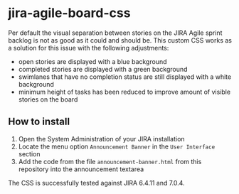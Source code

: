# jira-agile-board-css

Per default the visual separation between stories on the JIRA Agile sprint backlog is not as good as it could and should be. This custom CSS works as a solution for this issue with the following adjustments:

* open stories are displayed with a blue background
* completed stories are displayed with a green background
* swimlanes that have no completion status are still displayed with a white background
* minimum height of tasks has been reduced to improve amount of visible stories on the board

## How to install

1. Open the System Administration of your JIRA installation
2. Locate the menu option `Announcement Banner` in the `User Interface` section
3. Add the code from the file `announcement-banner.html` from this repository into the announcement textarea

The CSS is successfully tested against JIRA 6.4.11 and 7.0.4.
